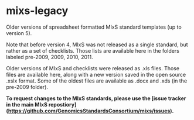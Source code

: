 # mixs-legacy
Older versions of spreadsheet formatted MIxS standard templates (up to version 5).

Note that before version 4, MIxS was not released as a single standard, but rather as a set of checklists. Those lists are available here in the folders labeled pre-2009, 2009, 2010, 2011.

Older versions of MIxS and checklists were released as .xls files. Those files are available here, along with a new version saved in the open source .xslx format. Some of the oldest files are available as .docx and .xds (in the pre-2009 folder).

**To request changes to the MIxS standards, please use the [issue tracker in the main MIxS repostiory] (https://github.com/GenomicsStandardsConsortium/mixs/issues).**
